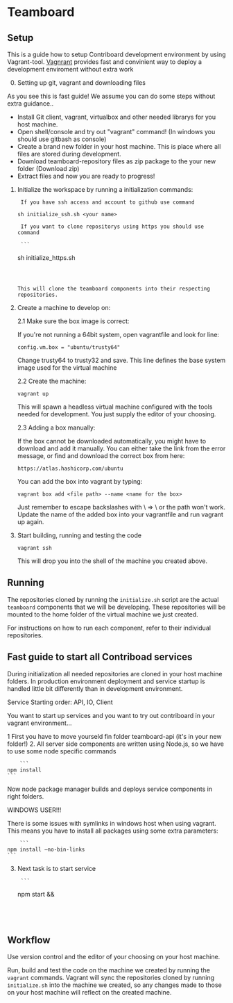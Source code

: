 # Teamboard

## Setup

This is a guide how to setup Contriboard development environment by using Vagrant-tool. [Vagnrant](https://www.vagrantup.com/) provides fast and convinient way to deploy a development enviroment without extra work  


0. Setting up git, vagrant and downloading files

As you see this is fast guide! We assume you can do some steps without extra guidance..

  * Install Git client, vagrant, virtualbox and other needed librarys for you host machine.
  * Open shell/console and try out "vagrant" command! (In windows you should use gitbash as console)
  * Create a brand new folder in your host machine. This is place where all files are stored during development.
  * Download teamboard-repository files as zip package to the your new folder (Download zip)
  * Extract files and now you are ready to progress!
  




1. Initialize the workspace by running a initialization commands:


        If you have ssh access and account to github use command 


	```
	sh initialize_ssh.sh <your name>
	```
        If you want to clone repositorys using https you should use command
        
        ```
	sh initialize_https.sh <your name>
	```



	This will clone the teamboard components into their respecting repositories.

2. Create a machine to develop on:

	2.1 Make sure the box image is correct: 
	
	If you're not running a 64bit system, open vagrantfile and look for line:
	```
	config.vm.box = "ubuntu/trusty64"
	```
	Change trusty64 to trusty32 and save. This line defines the base system image 
	used for the virtual machine
	
	
	2.2 Create the machine:
	
	```
	vagrant up
	```
	This will spawn a headless virtual machine configured with the tools needed
	for development. You just supply the editor of your choosing.


	2.3 Adding a box manually:
	
	If the box cannot be downloaded automatically, you might have to download and 
	add it manually. You can either take the link from the error message, or find 
	and download the correct box from here:
	```
	https://atlas.hashicorp.com/ubuntu
	```
	You can add the box into vagrant by typing:
	```
	vagrant box add <file path> --name <name for the box>
	```
	Just remember to escape backslashes with \ => \\ or the path won't work.
	Update the name of the added box into your vagrantfile and run vagrant up again.
	
	
3. Start building, running and testing the code
	```
	vagrant ssh
	```
	This will drop you into the shell of the machine you created above.

## Running

The repositories cloned by running the `initialize.sh` script are the actual
`teamboard` components that we will be developing. These repositories will be
mounted to the home folder of the virtual machine we just created.

For instructions on how to run each component, refer to their individual
repositories.

## Fast guide to start all Contriboad services

During initialization all needed repositories are cloned in your host machine folders. In production environment deployment and service startup is handled little bit differently than in development environment.

Service Starting order: API, IO, Client

You want to start up services and you want to try out contriboard in your vagrant environment...

1  First you have to move yourseld fin folder teamboard-api (it's in your new folder!)
2. All server side components are written using Node.js, so we have to use some node specific commands

        ```
	npm install
	```
Now node package manager builds and deploys service components in right folders.


WINDOWS USER!!!

There is some issues with symlinks in windows host when using vagrant. This means you have to install all packages using some extra parameters:

        ```
	npm install —no-bin-links
	```


3. Next task is to start service

        ```
	npm start &&
	```




## Workflow

Use version control and the editor of your choosing on your host machine.

Run, build and test the code on the machine we created by running the `vagrant`
commands. Vagrant will sync the repositories cloned by running `initialize.sh`
into the machine we created, so any changes made to those on your host machine
will reflect on the created machine.
